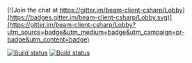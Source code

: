 [![Join the chat at https://gitter.im/beam-client-csharp/Lobby](https://badges.gitter.im/beam-client-csharp/Lobby.svg)](https://gitter.im/beam-client-csharp/Lobby?utm_source=badge&utm_medium=badge&utm_campaign=pr-badge&utm_content=badge)

[![Build status](https://ci.appveyor.com/api/projects/status/eat9sfl04se3l4lh/branch/master?svg=true&passingText=master%20-%20OK&failingText=master%20-%20FAILING)](https://ci.appveyor.com/project/Subtixx/beam-client-csharp/branch/develop) [![Build status](https://ci.appveyor.com/api/projects/status/eat9sfl04se3l4lh/branch/develop?svg=true&passingText=develop%20-%20OK&failingText=develop%20-%20FAILING)](https://ci.appveyor.com/project/Subtixx/beam-client-csharp/branch/master)